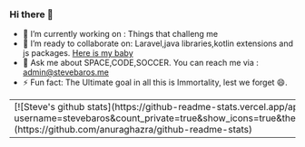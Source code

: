 ### Hi there 👋


- 🔭 I’m currently working on : Things that challeng me
- 👯 I’m ready to collaborate on: Laravel,java libraries,kotlin extensions and js packages. [Here is my baby](https://github.com/packageproposals)
- 💬 Ask me about SPACE,CODE,SOCCER. You can reach me via : admin@stevebaros.me
- ⚡ Fun fact: The Ultimate goal in all this is Immortality, lest we forget 😄.


<table>
  <tr>
    <td>
      [![Steve's github stats](https://github-readme-stats.vercel.app/api?username=stevebaros&count_private=true&show_icons=true&theme=dark&include_all_commits=true)](https://github.com/anuraghazra/github-readme-stats)
    </td>
    <td>
      <img src="https://github-readme-stats.vercel.app/api/top-langs/?username=stevebaros&layout=compact&langs_count=7&theme=vision-friendly-dark" alt="Twitter"/>
    </td>
  </tr>
</table>

